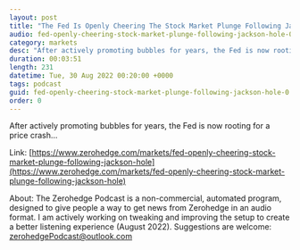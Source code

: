 ```yaml
---
layout: post
title: "The Fed Is Openly Cheering The Stock Market Plunge Following Jackson Hole"
audio: fed-openly-cheering-stock-market-plunge-following-jackson-hole-0
category: markets
desc: "After actively promoting bubbles for years, the Fed is now rooting for a price crash..."
duration: 00:03:51
length: 231
datetime: Tue, 30 Aug 2022 00:20:00 +0000
tags: podcast
guid: fed-openly-cheering-stock-market-plunge-following-jackson-hole-0
order: 0
---
```

After actively promoting bubbles for years, the Fed is now rooting for a price crash...

Link: [https://www.zerohedge.com/markets/fed-openly-cheering-stock-market-plunge-following-jackson-hole](https://www.zerohedge.com/markets/fed-openly-cheering-stock-market-plunge-following-jackson-hole)

About: The Zerohedge Podcast is a non-commercial, automated program, designed to give people a way to get news from Zerohedge in an audio format.  I am actively working on tweaking and improving the setup to create a better listening experience (August 2022).  Suggestions are welcome: [zerohedgePodcast@outlook.com](mailto:zerohedgePodcast@outlook.com)